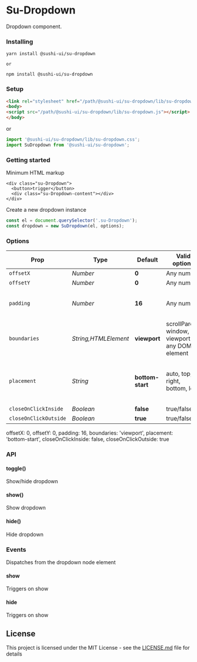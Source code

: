 # Su-Dropdown

Dropdown component.

### Installing

```
yarn install @sushi-ui/su-dropdown

or

npm install @sushi-ui/su-dropdown
```

### Setup

```html
<link rel="stylesheet" href="/path/@sushi-ui/su-dropdown/lib/su-dropdown.css">
<body>
<script src="/path/@sushi-ui/su-dropdown/lib/su-dropdown.js"></script>
</body>
```

or

```javascript
import '@sushi-ui/su-dropdown/lib/su-dropdown.css';
import SuDropdown from '@sushi-ui/su-dropdown';
```

### Getting started

Minimum HTML markup

```hmtl
<div class="su-Dropdown">
  <button>trigger</button>
  <div class="su-Dropdown-content"></div>
</div>
```

Create a new dropdown instance

```javascript
const el = document.querySelector('.su-Dropdown');
const dropdown = new SuDropdown(el, options);
```

### Options

| Prop                  | Type                 | Default          | Valid options                                     | Desc                                         |
| --------------------- | -------------------- | ---------------- | ------------------------------------------------- | -------------------------------------------- |
| `offsetX`             | _Number_             | **0**            | Any number                                        | -                                            |
| `offsetY`             | _Number_             | **0**            | Any number                                        | -                                            |
| `padding`             | _Number_             | **16**           | Any number                                        | Padding from boundary element                |
| `boundaries`          | _String,HTMLElement_ | **viewport**     | scrollParent, window, viewport or any DOM element |
| `placement`           | _String_             | **bottom-start** | auto, top, right, bottom, left                    | Option can also have modifier (-start, -end) |
| `closeOnClickInside`  | _Boolean_            | **false**        | true/false                                        | -                                            |
| `closeOnClickOutside` | _Boolean_            | **true**         | true/false                                        | -                                            |

offsetX: 0,
offsetY: 0,
padding: 16,
boundaries: 'viewport',
placement: 'bottom-start',
closeOnClickInside: false,
closeOnClickOutside: true

### API

#### toggle()

Show/hide dropdown

#### show()

Show dropdown

#### hide()

Hide dropdown

### Events

Dispatches from the dropdown node element

#### show

Triggers on show

#### hide

Triggers on show

## License

This project is licensed under the MIT License - see the [LICENSE.md](LICENSE.md) file for details
